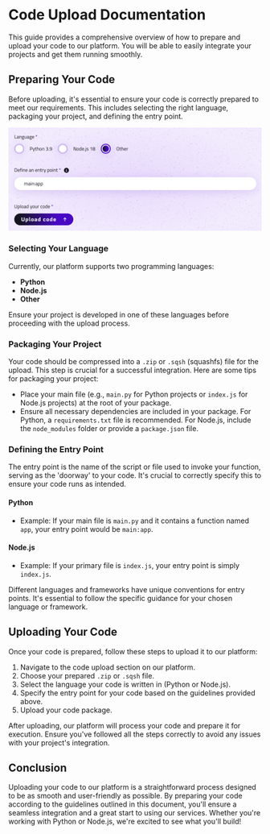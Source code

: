 # Code Upload Documentation

This guide provides a comprehensive overview of how to prepare and upload your code to our platform. You will be able to easily integrate your projects and get them running smoothly.

## Preparing Your Code

Before uploading, it's essential to ensure your code is correctly prepared to meet our requirements. This includes selecting the right language, packaging your project, and defining the entry point.

![Execute Code](../../assets/images/execute-code.png)

### Selecting Your Language

Currently, our platform supports two programming languages:

- **Python**
- **Node.js**
- **Other**

Ensure your project is developed in one of these languages before proceeding with the upload process.

### Packaging Your Project

Your code should be compressed into a `.zip` or `.sqsh` (squashfs) file for the upload. This step is crucial for a successful integration. Here are some tips for packaging your project:

- Place your main file (e.g., `main.py` for Python projects or `index.js` for Node.js projects) at the root of your package.
- Ensure all necessary dependencies are included in your package. For Python, a `requirements.txt` file is recommended. For Node.js, include the `node_modules` folder or provide a `package.json` file.

### Defining the Entry Point

The entry point is the name of the script or file used to invoke your function, serving as the 'doorway' to your code. It's crucial to correctly specify this to ensure your code runs as intended.

#### Python
- Example: If your main file is `main.py` and it contains a function named `app`, your entry point would be `main:app`.

#### Node.js
- Example: If your primary file is `index.js`, your entry point is simply `index.js`.

Different languages and frameworks have unique conventions for entry points. It's essential to follow the specific guidance for your chosen language or framework.

## Uploading Your Code

Once your code is prepared, follow these steps to upload it to our platform:

1. Navigate to the code upload section on our platform.
2. Choose your prepared `.zip` or `.sqsh` file.
3. Select the language your code is written in (Python or Node.js).
4. Specify the entry point for your code based on the guidelines provided above.
5. Upload your code package.

After uploading, our platform will process your code and prepare it for execution. Ensure you've followed all the steps correctly to avoid any issues with your project's integration.

## Conclusion

Uploading your code to our platform is a straightforward process designed to be as smooth and user-friendly as possible. By preparing your code according to the guidelines outlined in this document, you'll ensure a seamless integration and a great start to using our services. Whether you're working with Python or Node.js, we're excited to see what you'll build!